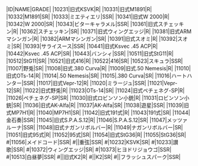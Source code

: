 |ID|NAME|GRADE|
|10231|旧式KSVK|R|
|10331|旧式M1891|R|
|10332|M1891|SR|
|10333|ミエティエリ|SSR|
|10341|旧式W 2000|R|
|10342|W 2000|SR|
|10343|ビターキャラメル|SSR|
|10361|旧式スチェッキン|R|
|10362|スチェッキン|SR|
|10371|旧式ウィングエッジ|R|
|10381|旧式ARMマシンガン|R|
|10382|ARMマシンガン|SR|
|10391|旧式スオミ|R|
|10392|スオミ|SR|
|10393|サライスース|SSR|
|10441|旧式Ksvec .45 ACP|R|
|10442|Ksvec .45 ACP|SR|
|10443|バンシィ|SSR|
|10511|旧式StG11|R|
|10512|StG11|SR|
|10521|旧式416|R|
|10522|416|SR|
|10523|スキュラ|SSR|
|11007|野兎|SR|
|11008|旧式.380 Curva|R|
|11009|旧式.50 Nemesis|R|
|11010|旧式OTs-14|R|
|11014|.50 Nemesis|SR|
|11015|.380 Curva|SR|
|11016|ハートハンター|SSR|
|11017|旧式Vepr-12|R|
|11020|ミラージュ|SSR|
|11021|Vepr-12|SR|
|11022|旧式野兎|R|
|11023|OTs-14|SR|
|11024|旧式ペチェネグ-SP|R|
|11026|ペチェネグ-SP|SR|
|11030|旧式ロビンソン小銃|R|
|11031|ロビンソン小銃|SR|
|11036|旧式AK-Alfa|R|
|11037|AK-Alfa|SR|
|11038|遊星|SSR|
|11039|旧式MP7H1|R|
|11040|MP7H1|SR|
|11042|旧式191式|R|
|11043|191式|SR|
|11044|金石奏|SSR|
|11045|旧式S.P.A.S.12|R|
|11046|S.P.A.S.12|SR|
|11047|メッツァルーナ|SSR|
|11048|旧式ナガンリボルバー|R|
|11049|ナガンリボルバー|SR|
|11051|旧式95式|R|
|11052|95式|SR|
|11054|旧式StG36|R|
|11055|StG36|SR|
#|11056|メイドコード|SSR|
#||重弦|SSR|
#|10232|KSVK|SR|
#|10233|讃歌|SSR|
#|10372|ウィングエッジ|SR|
#|10373|ヒヨドリジョウゴ|SSR|
#|10513|白昼夢|SSR|
#||旧式K2|R|
#||K2|SR|
#||フラッシュスパーク|SSR|
